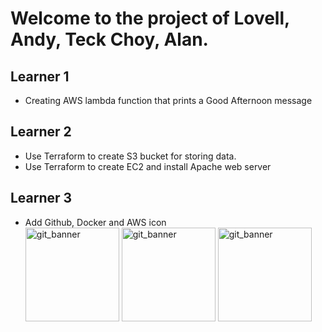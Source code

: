 # Welcome to the project of Lovell, Andy, Teck Choy, Alan.

## Learner 1
- Creating AWS lambda function that prints a Good Afternoon message

## Learner 2 
- Use Terraform to create S3 bucket for storing data.
- Use Terraform to create EC2 and install Apache web server 

## Learner 3
- Add Github, Docker and AWS icon<br>
<img src="https://github.githubassets.com/assets/GitHub-Mark-ea2971cee799.png" alt="git_banner" width="150" height="150"> <img src="https://www.docker.com/wp-content/uploads/2023/08/logo-dont-spacing.svg" alt="git_banner" width="150" height="150"> <img src="https://img.icons8.com/?size=80&id=mHi46t5vguiz&format=png" alt="git_banner" width="150" height="150">
